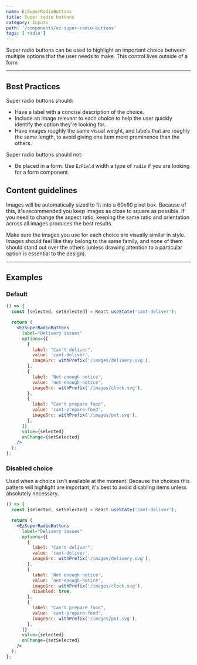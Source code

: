 ```yaml
---
name: EzSuperRadioButtons
title: Super radio buttons
category: Inputs
path: '/components/ez-super-radio-buttons'
tags: ['radio']
---
```


Super radio buttons can be used to highlight an important choice between multiple options that the user needs to make. This control lives outside of a form

---

## Best Practices

Super radio buttons should:

- Have a label with a concise description of the choice.
- Include an image relevant to each choice to help the user quickly identify the option they're looking for.
- Have images roughly the same visual weight, and labels that are roughly the same length, to avoid giving one item more prominence than the others.

Super radio buttons should not:

- Be placed in a form. Use `EzField` width a type of `radio` if you are looking for a form component.

## Content guidelines

Images will be automatically sized to fit into a 60x60 pixel box. Because of this, it's recommended you keep images as close to square as possible. If you need to change the aspect ratio, keeping the same ratio and orientation across all images produces the best results.

Make sure the images you use for each choice are visually similar in style. Images should feel like they belong to the same family, and none of them should stand out over the others (unless drawing attention to a particular option is essential to the design).

---

## Examples

### Default

```jsx
() => {
  const [selected, setSelected] = React.useState('cant-deliver');

  return (
    <EzSuperRadioButtons
      label="Delivery issues"
      options={[
        {
          label: "Can't deliver",
          value: 'cant-deliver',
          imageSrc: withPrefix('/images/delivery.svg'),
        },
        {
          label: 'Not enough notice',
          value: 'not-enough-notice',
          imageSrc: withPrefix('/images/clock.svg'),
        },
        {
          label: "Can't prepare food",
          value: 'cant-prepare-food',
          imageSrc: withPrefix('/images/pot.svg'),
        },
      ]}
      value={selected}
      onChange={setSelected}
    />
  );
};
```

### Disabled choice

Used when a choice isn't available at the moment. Because the choices this pattern will highlight are important, it's best to avoid disabling items unless absolutely necessary.

```jsx
() => {
  const [selected, setSelected] = React.useState('cant-deliver');

  return (
    <EzSuperRadioButtons
      label="Delivery issues"
      options={[
        {
          label: "Can't deliver",
          value: 'cant-deliver',
          imageSrc: withPrefix('/images/delivery.svg'),
        },
        {
          label: 'Not enough notice',
          value: 'not-enough-notice',
          imageSrc: withPrefix('/images/clock.svg'),
          disabled: true,
        },
        {
          label: "Can't prepare food",
          value: 'cant-prepare-food',
          imageSrc: withPrefix('/images/pot.svg'),
        },
      ]}
      value={selected}
      onChange={setSelected}
    />
  );
};
```
